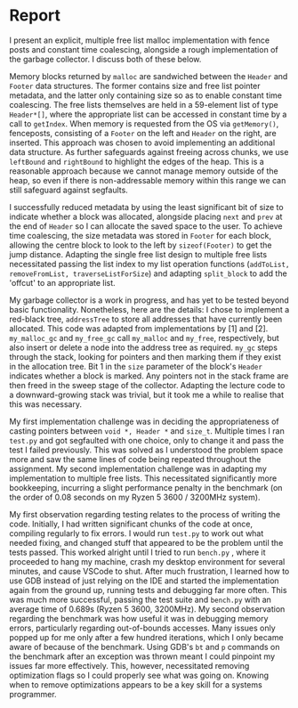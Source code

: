 # Report

<!-- Describe implementation of explicit free list, fence posts, constant time coaleescing -->

I present an explicit, multiple free list malloc implementation with fence posts and constant time coalescing, alongside a rough implementation of the garbage collector. I discuss both of these below.

Memory blocks returned by `malloc` are sandwiched between the `Header` and `Footer` data structures. The former contains size and free list pointer metadata, and the latter only containing size so as to enable constant time coalescing.
The free lists themselves are held in a 59-element list of type `Header*[]`, where the appropriate list can be accessed in constant time by a call to `getIndex`.
When memory is requested from the OS via `getMemory()`, fenceposts, consisting of a `Footer` on the left and `Header` on the right, are inserted. This approach was chosen to avoid implementing an additional data structure. As further safeguards against freeing across chunks, we use `leftBound` and `rightBound` to highlight the edges of the heap. This is a reasonable approach because we cannot manage memory outside of the heap, so even if there is non-addressable memory within this range we can still safeguard against segfaults.

<!-- Optimizations attempted in the implementation of malloc -->
I successfully reduced metadata by using the least significant bit of size to indicate whether a block was allocated, alongside placing `next` and `prev` at the end of `Header` so I can allocate the saved space to the user. To achieve time coalescing, the size metadata was stored in `Footer` for each block, allowing the centre block to look to the left by `sizeof(Footer)` to get the jump distance. Adapting the single free list design to multiple free lists necessitated passing the list index to my list operation functions (`addToList, removeFromList, traverseListForSize`) and adapting `split_block` to add the 'offcut' to an appropriate list. 

<!-- Garbage collection -->
My garbage collector is a work in progress, and has yet to be tested beyond basic functionality. 
Nonetheless, here are the details: I chose to implement a red-black tree, `addressTree` to store all addresses that have currently been allocated. This code was adapted from implementations by [1] and [2]. `my_malloc_gc` and `my_free_gc` call `my_malloc` and `my_free`, respectively, but also insert or delete a node into the address tree as required. `my_gc` steps through the stack, looking for pointers and then marking them if they exist in the allocation tree. Bit 1 in the `size` parameter of the block's `Header` indicates whether a block is marked.
Any pointers not in the stack frame are then freed in the sweep stage of the collector. Adapting the lecture code to a downward-growing stack was trivial, but it took me a while to realise that this was necessary.

<!-- Two implementation challenges in implementation of malloc -->
My first implementation challenge was in deciding the appropriateness of casting pointers between `void *, Header *` and `size_t`. Multiple times I ran `test.py` and got segfaulted with one choice, only to change it and pass the test I failed previously. This was solved as I understood the problem space more and saw the same lines of code being repeated throughout the assignment.
My second implementation challenge was in adapting my implementation to multiple free lists. This necessitated significantly more bookkeeping, incurring a slight performance penalty in the benchmark (on the order of 0.08 seconds on my Ryzen 5 3600 / 3200MHz system).






<!-- Two key observations from testing and benchmarking malloc implementation. What broke? -->
<!-- Notes about flags and changing flags for debugging -->
My first observation regarding testing relates to the process of writing the code. Initially, I had written significant chunks of the code at once, compiling regularly to fix errors. I would run `test.py` to work out what needed fixing, and changed stuff that appeared to be the problem until the tests passed.
This worked alright until I tried to run `bench.py` , where it proceeded to hang my machine, crash my desktop environment for several minutes, and cause VSCode to shut.
After much frustration, I learned how to use GDB instead of just relying on the IDE and started the implementation again from the ground up, running tests and debugging far more often.
This was much more successful, passing the test suite and `bench.py` with an average time of 0.689s (Ryzen 5 3600, 3200MHz).
My second observation regarding the benchmark was how useful it was in debugging memory errors, particularly regarding out-of-bounds accesses.
Many issues only popped up for me only after a few hundred iterations, which I only became aware of because of the benchmark. Using GDB's `bt` and `p` commands on the benchmark after an exception was thrown meant I could pinpoint my issues far more effectively. This, however, necessitated removing optimization flags so I could properly see what was going on. Knowing when to remove optimizations appears to be a key skill for a systems programmer.